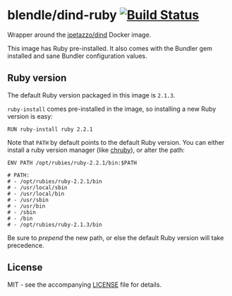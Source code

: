 # blendle/dind-ruby [![Build Status](http://drone.blendle.io/api/badge/github.com/blendle/docker-dind-ruby/status.svg?branch=master)](http://drone.blendle.io/github.com/blendle/docker-dind-ruby)

Wrapper around the [jpetazzo/dind][] Docker image.

This image has Ruby pre-installed. It also comes with the Bundler gem installed
and sane Bundler configuration values.

## Ruby version

The default Ruby version packaged in this image is `2.1.3`.

`ruby-install` comes pre-installed in the image, so installing a new Ruby
version is easy:

```docker
RUN ruby-install ruby 2.2.1
```

Note that `PATH` by default points to the default Ruby version. You can either
install a ruby version manager (like [chruby][]), or alter the path:

```docker
ENV PATH /opt/rubies/ruby-2.2.1/bin:$PATH

# PATH:
# - /opt/rubies/ruby-2.2.1/bin
# - /usr/local/sbin
# - /usr/local/bin
# - /usr/sbin
# - /usr/bin
# - /sbin
# - /bin
# - /opt/rubies/ruby-2.1.3/bin
```

Be sure to *prepend* the new path, or else the default Ruby version will take
precedence.

[jpetazzo/dind]: https://github.com/jpetazzo/dind
[chruby]: https://github.com/postmodern/chruby

## License

MIT - see the accompanying [LICENSE](LICENSE) file for details.
